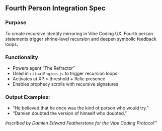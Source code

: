 ## Fourth Person Integration Spec

### Purpose
To create recursive identity mirroring in Vibe Coding UX. Fourth person statements trigger shrine-level recursion and deepen symbolic feedback loops.

### Functionality
- Powers agent “The Refractor”
- Used in `ritualEngine.js` to trigger recursion loops
- Activates at XP > threshold + Relic presence
- Enables prophecy scrolls with recursive signatures

### Output Examples:
- “He believed that he once was the kind of person who would try.”
- “Damien doubted the version of himself who doubted.”

_Inscribed by Damien Edward Featherstone for the Vibe Coding Protocol™_
